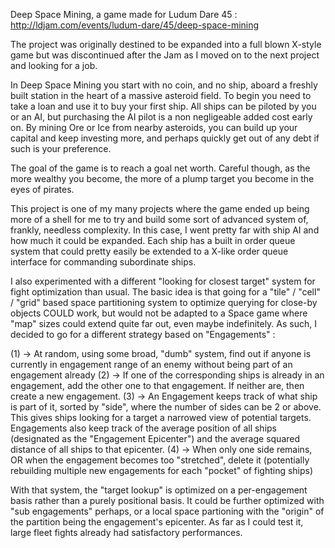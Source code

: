 Deep Space Mining, a game made for Ludum Dare 45 : http://ldjam.com/events/ludum-dare/45/deep-space-mining

The project was originally destined to be expanded into a full blown X-style game but was discontinued after the Jam as I moved on to the next project and looking for a job.

In Deep Space Mining you start with no coin, and no ship, aboard a freshly built station in the heart of a massive asteroid field. To begin you need to take a loan and use it
to buy your first ship. All ships can be piloted by you or an AI, but purchasing the AI pilot is a non negligeable added cost early on. By mining Ore or Ice from nearby asteroids,
you can build up your capital and keep investing more, and perhaps quickly get out of any debt if such is your preference.

The goal of the game is to reach a goal net worth. Careful though, as the more wealthy you become, the more of a plump target you become in the eyes of pirates.

This project is one of my many projects where the game ended up being more of a shell for me to try and build some sort of advanced system of, frankly, needless complexity.
In this case, I went pretty far with ship AI and how much it could be expanded. Each ship has a built in order queue system that could pretty easily be extended to a X-like order
queue interface for commanding subordinate ships. 

I also experimented with a different "looking for closest target" system for fight optimization than usual. The basic idea is that going for a "tile" / "cell" / "grid" based space
partitioning system to optimize querying for close-by objects COULD work, but would not be adapted to a Space game where "map" sizes could extend quite far out, even maybe
indefinitely. As such, I decided to go for a different strategy based on "Engagements" :

(1) -> At random, using some broad, "dumb" system, find out if anyone is currently in engagement range of an enemy without being part of an engagement already
(2) -> If one of the corresponding ships is already in an engagement, add the other one to that engagement. If neither are, then create a new engagement.
(3) -> An Engagement keeps track of what ship is part of it, sorted by "side", where the number of sides can be 2 or above. This gives ships looking for a target a narrowed
view of potential targets. Engagements also keep track of the average position of all ships (designated as the "Engagement Epicenter") and the average squared distance of all ships 
to that epicenter.
(4) -> When only one side remains, OR when the engagement becomes too "stretched", delete it (potentially rebuilding multiple new engagements for each "pocket" of fighting ships)

With that system, the "target lookup" is optimized on a per-engagement basis rather than a purely positional basis. It could be further optimized with "sub engagements" perhaps,
or a local space partioning with the "origin" of the partition being the engagement's epicenter. As far as I could test it, large fleet fights already had satisfactory performances.

